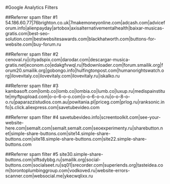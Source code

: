 #Google Analytics Filters

##Referrer spam filter #1
54.186.60.77|76brighton.co.uk|7makemoneyonline.com|adcash.com|adviceforum.info|alienpayday|artobox|axisalternativementalhealth|baixar-musicas-gratis.com|best-seo-solution.com|bestwebsitesawards.com|blackhatworth.com|buttons-for-website.com|buy-forum.ru

##Referrer spam filter #2
cenoval.ru|cityadspix.com|darodar.com|descargar-musica-gratis.net|econom.co|edakgfvwql.ru|fbdownloader.com|forum.smailik.org|forum20.smailik.org|gobongo.info|hulfingtonpost.com|humanorightswatch.org|ilovevitaly.co|ilovevitaly.com|ilovevitaly.ru|iskalko.ru

##Referrer spam filter #3
kambasoft.com|lomb.co|lomb.co|lombia.co|lumb.co|luxup.ru|medispainstitute|myftpupload.com|o-o-6-o-o.com|o-o-6-o-o.ru|o-o-8-o-o.ru|paparazzistudios.com.au|powitania.pl|priceg.com|prlog.ru|ranksonic.info|s.click.aliexpress.com|savetubevideo.com

##Referrer spam filter #4
savetubevideo.info|screentoolkit.com|see-your-website-here.com|semalt.com|semalt.semalt.com|seoexperimenty.ru|sharebutton.net|simple-share-buttons.com|site14.simple-share-buttons.com|site18.simple-share-buttons.com|site22.simple-share-buttons.com

##Referrer spam filter #5
site30.simple-share-buttons.com|slftsdybbg.ru|smailik.org|social-buttons.com|socialseet.ru|sq01|srecorder.com|superiends.org|tasteidea.com|torontoplumbinggroup.com|vodkoved.ru|website-errors-scanner.com|websocial.me|ykecwqlixx.ru
